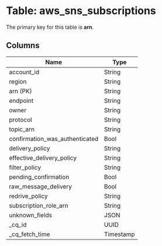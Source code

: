 # Table: aws_sns_subscriptions


The primary key for this table is **arn**.


## Columns
| Name          | Type          |
| ------------- | ------------- |
|account_id|String|
|region|String|
|arn (PK)|String|
|endpoint|String|
|owner|String|
|protocol|String|
|topic_arn|String|
|confirmation_was_authenticated|Bool|
|delivery_policy|String|
|effective_delivery_policy|String|
|filter_policy|String|
|pending_confirmation|Bool|
|raw_message_delivery|Bool|
|redrive_policy|String|
|subscription_role_arn|String|
|unknown_fields|JSON|
|_cq_id|UUID|
|_cq_fetch_time|Timestamp|